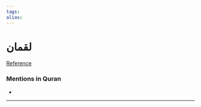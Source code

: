 ```yaml
---
tags: 
alias: 
---
```


# لقمان

[Reference](https://corpus.quran.com/concept.jsp?id=luqman)

### Mentions in Quran
- 

---

